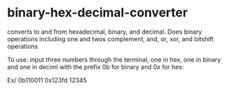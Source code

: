 # binary-hex-decimal-converter
converts to and from hexadecimal, binary, and decimal. Does binary operations including one and twos complement, and, or, xor, and bitshift operations

To use:
input three numbers through the terminal, one in hex, one in binary and one in deciml with the prefix 0b for binary and 0x for hex:

Ex/ 0b110011 0x123fd 12345
